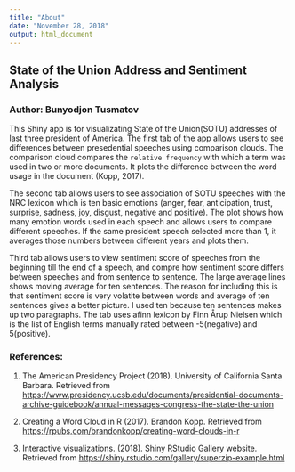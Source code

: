 ```yaml
---
title: "About"
date: "November 28, 2018"
output: html_document
---
```


## **State of the Union Address and Sentiment Analysis**

### **Author: Bunyodjon Tusmatov**

This Shiny app is for visualizating State of the Union(SOTU) addresses of last three president of America. The first tab of the app allows users to see differences between presedential speeches using comparison clouds. The comparison cloud compares the `relative frequency` with which a term was used in two or more documents. It plots the difference between the word usage in the document (Kopp, 2017). 

The second tab allows users to see association of SOTU speeches with the NRC lexicon which is ten basic emotions (anger, fear, anticipation, trust, surprise, sadness, joy, disgust, negative and positive). The plot shows how many emotion words used in each speech and allows users to compare different speeches. If the same president speech selected more than 1, it averages those numbers between different years and plots them.  

Third tab allows users to view  sentiment score of speeches from the beginning till the end of a speech, and compre how sentiment score differs between speeches and from sentence to sentence. The large average lines shows moving average for ten sentences. The reason for including this is that sentiment score is very volatite between words and average of ten sentences gives a better picture. I used ten because ten sentences makes up two paragraphs. The tab uses afinn lexicon by Finn Årup Nielsen which is the list of English terms manually rated between -5(negative) and 5(positive).

### **References:**

1. The American Presidency Project (2018). University of California Santa Barbara.  Retrieved from https://www.presidency.ucsb.edu/documents/presidential-documents-archive-guidebook/annual-messages-congress-the-state-the-union

2. Creating a Word Cloud in R (2017). Brandon Kopp. Retrieved from https://rpubs.com/brandonkopp/creating-word-clouds-in-r 


3. Interactive visualizations. (2018). Shiny RStudio Gallery website. Retrieved from https://shiny.rstudio.com/gallery/superzip-example.html 

